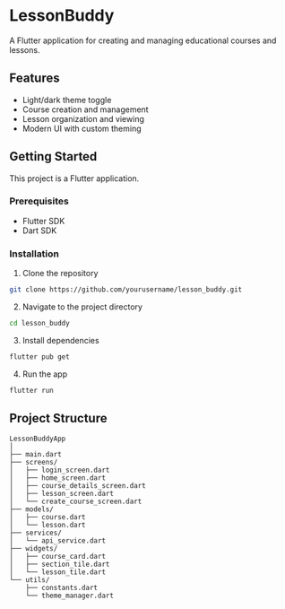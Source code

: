 # LessonBuddy

A Flutter application for creating and managing educational courses and lessons.

## Features

- Light/dark theme toggle
- Course creation and management
- Lesson organization and viewing
- Modern UI with custom theming

## Getting Started

This project is a Flutter application.

### Prerequisites

- Flutter SDK
- Dart SDK

### Installation

1. Clone the repository

```bash
git clone https://github.com/yourusername/lesson_buddy.git
```

2. Navigate to the project directory

```bash
cd lesson_buddy
```

3. Install dependencies

```bash
flutter pub get
```

4. Run the app

```bash
flutter run
```

## Project Structure

```
LessonBuddyApp
│
├── main.dart
├── screens/
│   ├── login_screen.dart
│   ├── home_screen.dart
│   ├── course_details_screen.dart
│   ├── lesson_screen.dart
│   └── create_course_screen.dart
├── models/
│   ├── course.dart
│   └── lesson.dart
├── services/
│   └── api_service.dart
├── widgets/
│   ├── course_card.dart
│   ├── section_tile.dart
│   └── lesson_tile.dart
└── utils/
    ├── constants.dart
    └── theme_manager.dart
```
